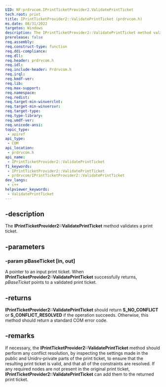 ```yaml
---
UID: NF:prdrvcom.IPrintTicketProvider2.ValidatePrintTicket
tech.root: print
title: IPrintTicketProvider2::ValidatePrintTicket (prdrvcom.h)
ms.date: 08/31/2022
targetos: Windows
description: The IPrintTicketProvider2::ValidatePrintTicket method validates a print ticket.
prerelease: false
req.assembly: 
req.construct-type: function
req.ddi-compliance: 
req.dll: 
req.header: prdrvcom.h
req.idl: 
req.include-header: Prdrvcom.h
req.irql: 
req.kmdf-ver: 
req.lib: 
req.max-support: 
req.namespace: 
req.redist: 
req.target-min-winverclnt: 
req.target-min-winversvr: 
req.target-type: 
req.type-library: 
req.umdf-ver: 
req.unicode-ansi: 
topic_type:
 - apiref
api_type:
 - COM
api_location:
 - prdrvcom.h
api_name:
 - IPrintTicketProvider2::ValidatePrintTicket
f1_keywords:
 - IPrintTicketProvider2::ValidatePrintTicket
 - prdrvcom/IPrintTicketProvider2::ValidatePrintTicket
dev_langs:
 - c++
helpviewer_keywords:
 - ValidatePrintTicket
---
```


## -description

The **IPrintTicketProvider2::ValidatePrintTicket** method validates a print ticket.

## -parameters

### -param pBaseTicket [in, out]

A pointer to an input print ticket. When **IPrintTicketProvider2::ValidatePrintTicket** successfully returns, *pBaseTicket* points to a validated print ticket.

## -returns

**IPrintTicketProvider2::ValidatePrintTicket** should return **S_NO_CONFLICT** or **S_CONFLICT_RESOLVED** if the operation succeeds. Otherwise, this method should return a standard COM error code.

## -remarks

If necessary, the **IPrintTicketProvider2::ValidatePrintTicket** method should perform any conflict resolution, by inspecting the settings made in the public and Unidrv-private parts of the print ticket, to ensure that the resulting print ticket is valid, and that all of the constraints are resolved. If any required nodes are not present in the original print ticket, **IPrintTicketProvider2::ValidatePrintTicket** can add them to the returned print ticket.
